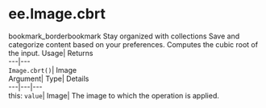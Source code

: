  
#  ee.Image.cbrt 
bookmark_borderbookmark Stay organized with collections  Save and categorize content based on your preferences. 
Computes the cubic root of the input. 
Usage| Returns  
---|---  
`Image.cbrt()`| Image  
Argument| Type| Details  
---|---|---  
this: `value`| Image| The image to which the operation is applied.  
